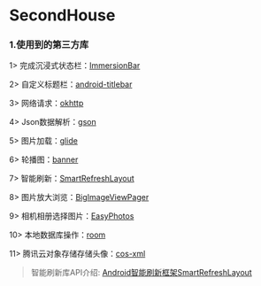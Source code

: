 # SecondHouse

### 1.使用到的第三方库
1> 完成沉浸式状态栏：[ImmersionBar](https://github.com/gyf-dev/ImmersionBar)

2> 自定义标题栏：[android-titlebar](https://github.com/wuhenzhizao/android-titlebar)

3> 网络请求：[okhttp](https://github.com/square/okhttp)

4> Json数据解析：[gson](https://github.com/google/gson)

5> 图片加载：[glide](https://github.com/bumptech/glide)

6> 轮播图：[banner](https://github.com/youth5201314/banner)

7> 智能刷新：[SmartRefreshLayout](https://github.com/scwang90/SmartRefreshLayout)

8> 图片放大浏览：[BigImageViewPager](https://github.com/SherlockGougou/BigImageViewPager)

9> 相机相册选择图片：[EasyPhotos](https://github.com/HuanTanSheng/EasyPhotos)

10> 本地数据库操作：[room](https://developer.android.com/jetpack/androidx/releases/room)

11> 腾讯云对象存储存储头像：[cos-xml](https://cloud.tencent.com/document/product/436/12159#1.-.E5.AE.9E.E7.8E.B0.E8.8E.B7.E5.8F.96.E4.B8.B4.E6.97.B6.E5.AF.86.E9.92.A5)

> 智能刷新库API介绍: [Android智能刷新框架SmartRefreshLayout](https://www.jianshu.com/p/29e315ff44a6)
